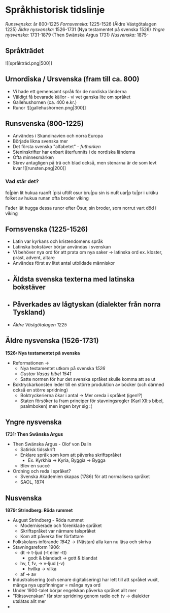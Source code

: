 
# Språkhistorisk tidslinje

*Runsvenska:* år 800-1225
*Fornsvenska:* 1225-1526 (Äldre Västgötalagen 1225)
*Äldre nysvenska:* 1526-1731 (Nya testamentet på svenska 1526)
*Yngre nysvenska:* 1731-1879 (Then Swänska Argus 1731)
*Nusvenska:* 1875-

## Språkträdet
![[språkträd.png|500]]


## Urnordiska / Ursvenska (fram till ca. 800)
- Vi hade ett gemensamt språk för de nordiska länderna
- Väldigt få bevarade källor - vi vet ganska lite om språket
- Gallehushornen (ca. 400 e.kr.)
- Runor
![[gallehushornen.png|300]]

## Runsvenska (800-1225)
- Användes i Skandinavien och norra Europa
- Började likna svenska mer
- Det första svenska "alfabetet" - *futharken*
- Steninskrifter har enbart återfunnits i de nordiska länderna
- Ofta minnesmärken
- Skrev antagligen på trä och blad också, men stenarna är de som levt kvar
![[runsten.png|200]]

### Vad står det?
fo|pim lit hukua ruanR |pisi uftiR osur bru|pu sin is nuR uar|p tu|pr i uikiku
folket  av  hukua  runan             ofta           broder                                                  viking

Fader lät hugga dessa runor efter Ösur, sin broder, som norrut vart död i viking
## Fornsvenska (1225-1526)
- Latin var kyrkans och kristendomens språk
- Latinska bokstäver börjar användas i svenskan
- Vi behöver nya ord för att prata om nya saker -> latinska
	ord ex. kloster, präst, advent, altare
- Användes först av litet antal utbildade människor
- Äldsta svenska texterna med latinska bokstäver
	- 
- Påverkades av lågtyskan (dialekter från norra Tyskland)
	- 
- *Äldre Västgötalagen 1225*
## Äldre nysvenska (1526-1731)
**1526: Nya testamentet på svenska**

- Reformationen ->
	- Nya testamentet utkom på svenska *1526*
	- *Gustav Vasas bibel 1541*
	- Satte normen för hur det svenska språket skulle komma att se ut
- Boktryckarkonsten leder till en större produktion av böcker (och därmed också en större spridning)
	- Boktryckerierna ökar i antal -> Mer oreda i språket (igen!?)
	- Staten försöker ta fram principer för stavningsregler (Karl XII:s bibel, psalmboken) men ingen bryr sig :(
## Yngre nysvenska
**1731: Then Swänska Argus**

- Then Swänska Argus - Olof von Dalin
	- Satirisk tidsskrift
	- Enklare språk som kom att påverka skriftspråket
		- Ex. Kyrkhia -> Kyria, Byggia -> Bygga
	- Blev en succé
- Ordning och reda i språket?
	- Svenska Akademien skapas (1786) för att normalisera språket
	- SAOL, 1874
## Nusvenska
**1879: Strindberg: Röda rummet**

- August Strindberg - Röda rummet
	- Moderniserade och förenklade språket
	- Skriftspråket var närmare talspråket
	- Kom att påverka fler författare
- Folkskolans införande *1842* -> (Nästan) alla kan nu läsa och skriva
- Stavningsreform 1906:
	- dt -> t-ljud (-t eller -tt)
		- godt & blandadt -> gott & blandat
	- hv, f, fv, -> v-ljud (-v)
		- hvilka -> vilka
	- af -> av
- Industralisering (och senare digitalisering) har lett till att språket vuxit, många nya uppfinningar = många nya ord
- Under 1900-talet börjar engelskan påverka språket allt mer
- "Rikssvenskan" får stor spridning genom radio och tv -> dialekter utslätas allt mer
- 

